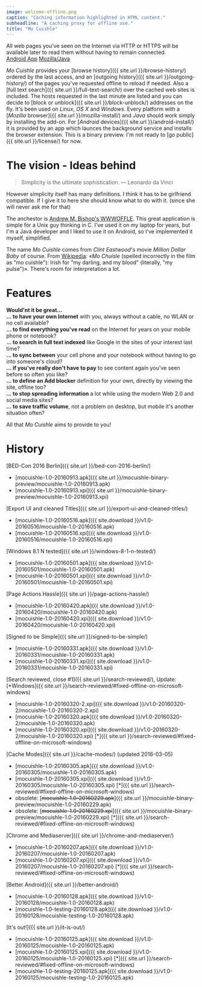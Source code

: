 ```yaml
---
image: welcome-offline.png
caption: "Caching information highlighted in HTML content."
subheadline: "A caching proxy for offline use."
title: "Mo Cuishle"
---
```


All web pages you've seen on the Internet via HTTP or HTTPS will be available 
later to read them without having to remain connected.<br><a 
class="button info" href="{{ site.url }}/android-install/">Android App</a>&nbsp;<a 
class="button info" href="{{ site.url }}/mozilla-install">Mozilla/Java</a>&nbsp;&nbsp;
<!--more-->

*Mo Cuishle* provides your 
[browse history]({{ site.url }}/browse-history/) ordered by the last access, and 
an [outgoing history]({{ site.url }}/outgoing-history/) of the pages you've 
requested offline to reload if needed. Also a 
[full text search]({{ site.url }}/full-text-search/) over the cached web sites 
is included. The hosts requested in the last minute are listed and you can 
decide to [block or unblock]({{ site.url }}/block-unblock/) addresses on the 
fly. It's been used on *Linux*, *OS X* and *Windows*. Every platform with a 
[*Mozilla* browser]({{ site.url }}/mozilla-install/) and *Java* should work 
simply by installing the add-on. For 
[*Android* devices]({{ site.url }}/android-install/) it is provided by an app 
which launces the background service and installs the browser extension. This is 
a binary preview. I'm not ready to [go public]({{ site.url }}/license/) for now.

# The vision - Ideas behind

> Simplicity is the ultimate sophistication. — Leonardo da Vinci

However simplicity itself has many definitions. I think it has to be girlfriend 
compatible. If I give it to here she should know what to do with it. (since she 
will never ask me for that)

The anchestor is 
[Andrew M. Bishop's WWWOFFLE](http://www.gedanken.org.uk/software/wwwoffle/). 
This great application is simple for a Unix guy thinking in C. I've used it on 
my laptop for years, but I'm a Java developer and I liked to use it on Android, 
so I've implemented it myself, simplified. 

The name *Mo Cuishle* comes from *Clint Eastwood*'s movie *Million Dollar Baby* 
of course. From [Wikipedia](https://en.wikipedia.org/wiki/Million_Dollar_Baby): 
&#171;*Mo Chuisle* (spelled incorrectly in the film as "mo cuishle"): Irish for 
"my darling, and my blood" (literally, "my pulse")&#187;. There's room for 
interpretation a lot. 

# Features

**Would'nt it be great...**<br/>
**... to have your own Internet** with you, always without a cable, no WLAN or no cell available?<br/>
**... to find everything you've read** on the Internet for years on your mobile phone or notebook?<br/>
**... to search in full text indexed** like Google in the sites of your interest last time?<br/>
**... to sync between** your cell phone and your notebook without having to go into someone's cloud?<br/>
**... if you've really don't have to pay** to see content again you've seen before so often you like?<br/>
**... to define an Add blocker** definition for your own, directly by viewing the site, offline too?<br/>
**... to stop spreading information** a lot while using the modern Web 2.0 and social media sites?<br/>
**... to save traffic volume**, not a problem on desktop, but mobile it's another situation often?<br/>

All that *Mo Cuishle* aims to provide to you!

# History

[BED-Con 2016 Berlin]({{ site.url }}/bed-con-2016-berlin/)

 * [mocuishle-1.0-20160913.apk]({{ site.url }}/mocuishle-binary-preview/mocuishle-1.0-20160913.apk)
 * [mocuishle-1.0-20160913.xpi]({{ site.url }}/mocuishle-binary-preview/mocuishle-1.0-20160913.xpi)

[Export UI and cleaned Titles]({{ site.url }}/export-ui-and-cleaned-titles/)

 * [mocuishle-1.0-20160516.apk]({{ site.download }}/v1.0-20160516/mocuishle-1.0-20160516.apk)
 * [mocuishle-1.0-20160516.xpi]({{ site.download }}/v1.0-20160516/mocuishle-1.0-20160516.xpi)

[Windows 8.1 N tested]({{ site.url }}/windows-8-1-n-tested/)

 * [mocuishle-1.0-20160501.apk]({{ site.download }}/v1.0-20160501/mocuishle-1.0-20160501.apk)
 * [mocuishle-1.0-20160501.xpi]({{ site.download }}/v1.0-20160501/mocuishle-1.0-20160501.xpi)

[Page Actions Hassle]({{ site.url }}/page-actions-hassle/)

 * [mocuishle-1.0-20160420.apk]({{ site.download }}/v1.0-20160420/mocuishle-1.0-20160420.apk)
 * [mocuishle-1.0-20160420.xpi]({{ site.download }}/v1.0-20160420/mocuishle-1.0-20160420.xpi)

[Signed to be Simple]({{ site.url }}/signed-to-be-simple/)

 * [mocuishle-1.0-20160331.apk]({{ site.download }}/v1.0-20160331/mocuishle-1.0-20160331.apk)
 * [mocuishle-1.0-20160331.xpi]({{ site.download }}/v1.0-20160331/mocuishle-1.0-20160331.xpi)

[Search reviewed, close #1]({{ site.url }}/search-reviewed/), Update: 
[*Windows]({{ site.url }}/search-reviewed/#fixed-offline-on-microsoft-windows)

 * [mocuishle-1.0-20160320-2.xpi]({{ site.download }}/v1.0-20160320-2/mocuishle-1.0-20160320-2.xpi)
 * [mocuishle-1.0-20160320.apk]({{ site.download }}/v1.0-20160320-2/mocuishle-1.0-20160320.apk)
 * [mocuishle-1.0-20160320.xpi]({{ site.download }}/v1.0-20160320-2/mocuishle-1.0-20160320.xpi)
   [*]({{ site.url }}/search-reviewed/#fixed-offline-on-microsoft-windows)

[Cache Modes]({{ site.url }}/cache-modes/) (updated 2016-03-05)

 * [mocuishle-1.0-20160305.apk]({{ site.download }}/v1.0-20160305/mocuishle-1.0-20160305.apk)
 * [mocuishle-1.0-20160305.xpi]({{ site.download }}/v1.0-20160305/mocuishle-1.0-20160305.xpi)
   [*]({{ site.url }}/search-reviewed/#fixed-offline-on-microsoft-windows)
 * obsolete: [<strike>mocuishle-1.0-20160229.apk</strike>]({{ site.url }}/mocuishle-binary-preview/mocuishle-1.0-20160229.apk)
 * obsolete: [<strike>mocuishle-1.0-20160229.xpi</strike>]({{ site.url }}/mocuishle-binary-preview/mocuishle-1.0-20160229.xpi)
   [*]({{ site.url }}/search-reviewed/#fixed-offline-on-microsoft-windows)

[Chrome and Mediaserver]({{ site.url }}/chrome-and-mediaserver/)

 * [mocuishle-1.0-20160207.apk]({{ site.download }}/v1.0-20160207/mocuishle-1.0-20160207.apk)
 * [mocuishle-1.0-20160207.xpi]({{ site.download }}/v1.0-20160207/mocuishle-1.0-20160207.xpi)
   [*]({{ site.url }}/search-reviewed/#fixed-offline-on-microsoft-windows)

[Better Android]({{ site.url }}/better-android/)

 * [mocuishle-1.0-20160128.apk]({{ site.download }}/v1.0-20160128/mocuishle-1.0-20160128.apk)
 * [mocuishle-1.0-testing-20160128.apk]({{ site.download }}/v1.0-20160128/mocuishle-testing-1.0-20160128.apk)

[It's out!]({{ site.url }}/it-is-out/)

 * [mocuishle-1.0-20160125.apk]({{ site.download }}/v1.0-20160125/mocuishle-1.0-20160125.apk)
 * [mocuishle-1.0-20160125.xpi]({{ site.download }}/v1.0-20160125/mocuishle-1.0-20160125.xpi)
   [*]({{ site.url }}/search-reviewed/#fixed-offline-on-microsoft-windows)
 * [mocuishle-1.0-testing-20160125.apk]({{ site.download }}/v1.0-20160125/mocuishle-testing-1.0-20160125.apk)
